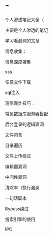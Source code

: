 # -
个人渗透笔记大全（

主要是个人渗透的笔记

学习看漏洞的文章

信息收集：

信息深度搜集

xss

任意文件下载

sql注入

短信轰炸技巧：

常见数据库服务器搭配

后台登录的逻辑漏洞

文件包含

目录遍历

文件上传绕过

编辑器漏洞

中间件漏洞

清除率（换行漏洞

一句话脚本

Bypass绕过

搜索引擎的使用

IPC




